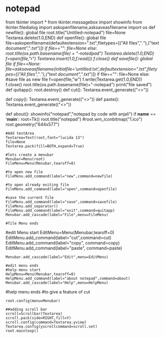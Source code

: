 # notepad
from tkinter import *
from tkinter.messagebox import  showinfo
from tkinter.filedialog import askopenfilename,asksaveasfilename
import os
def newfile():
    global  file
    root.title("Untitled-notepad")
    file=None
    Textarea.delete(1.0,END)
def openfile():
    global file
    file=askopenfilename(defaultextension=".txt",filetypes=[("All files","*.*"),("text document","*.txt")])
    if file=="":
        file=None
    else:
        root.title(os.path.basename(file) + "-notedpad")
        Textarea.delete(1.0,END)
        f=open(file,"r")
        Textarea.insert(1.0,f.read())
        f.close()
def savefile():
    global  file
    if file==None:
        file=asksaveasfilename(initialfile='untitled.txt',defaultextension=".txt",filetypes=[("All files","*.*"),("text document","*.txt")])
        if file=="":
            file=None
        else:
            #save file as new file
            f=open(file,"w")
            f.write(Textarea.get(1.0,END))
            f.close()
            root.title(os.path.basename(file)+"-notepad")
            print("file saved")
def quitapp():
    root.destroy()
def cut():
    Textarea.event_generate(("<<Cut>>"))

def copy():
    Textarea.event_generate(("<<Copy>>"))
def paste():
    Textarea.event_generate(("<<Paste>>"))

def about():
    showinfo("notepad","notepad by code with anjali")
if __name__ == '__main__':
    root=Tk()
    root.title("notepad")
    #root.wm_iconbitmap("1.ico")
    root.geometry("644x577")

    #Add textArea
    Textarea=Text(root,font="lucida 13")
    file=None
    Textarea.pack(fill=BOTH,expand=True)

    #lets create a menubar
    Menubar=Menu(root)
    FileMenu=Menu(Menubar,tearoff=0)

    #to open new file
    FileMenu.add_command(label="new",command=newfile)

    #to open already exiting file
    FileMenu.add_command(label="open",command=openfile)

    #save the current file
    FileMenu.add_command(label="save",command=savefile)
    FileMenu.add_separator()
    FileMenu.add_command(label="exit",command=quitapp)
    Menubar.add_cascade(label="File",menu=FileMenu)

    #file Menu ends
   #edit Menu start
    EditMenu=Menu(Menubar,tearoff=0)
    EditMenu.add_command(label="cut",command=cut)
    EditMenu.add_command(label="copy", command=copy)
    EditMenu.add_command(label="paste", command=paste)

    Menubar.add_cascade(label="Edit",menu=EditMenu)

    #edit menu ends
    #help menu start
    HelpMenu=Menu(Menubar,tearoff=0)
    HelpMenu.add_command(label="about notepad",command=about)
    Menubar.add_cascade(label="Help",menu=HelpMenu)
   #help menu ends
  #to give a feature of cut

    root.config(menu=Menubar)

    ##adding scroll bar
    scroll=Scrollbar(Textarea)
    scroll.pack(side=RIGHT,fill=Y)
    scroll.config(command=Textarea.yview)
    Textarea.config(yscrollcommand=scroll.set)
    root.mainloop()
